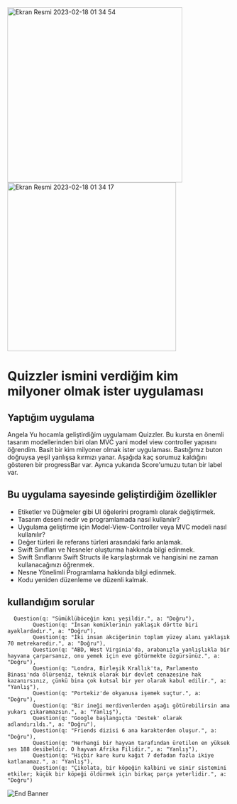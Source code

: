<img width="394" alt="Ekran Resmi 2023-02-18 01 34 54" src="https://user-images.githubusercontent.com/77540372/219809010-62bed0a1-4376-49e9-8c78-fab382ea130b.png">

<img width="380" alt="Ekran Resmi 2023-02-18 01 34 17" src="https://user-images.githubusercontent.com/77540372/219809037-34518649-0bdb-487e-9784-c76bb01aee83.png">


#  Quizzler ismini verdiğim kim milyoner olmak ister uygulaması

## Yaptığım uygulama

Angela Yu hocamla geliştirdiğim uygulamam Quizzler. Bu kursta en önemli tasarım modellerinden biri olan MVC yani model view controller yapısını öğrendim.
Basit bir kim milyoner olmak ister uygulaması. Bastığımız buton doğruysa yeşil yanlışsa kırmızı yanar. Aşağıda kaç sorumuz kaldığını gösteren bir progressBar var. Ayrıca yukarıda Score'umuzu tutan bir label var.

## Bu uygulama sayesinde geliştirdiğim özellikler

* Etiketler ve Düğmeler gibi UI öğelerini programlı olarak değiştirmek.
* Tasarım deseni nedir ve programlamada nasıl kullanılır?
* Uygulama geliştirme için Model-View-Controller veya MVC modeli nasıl kullanılır?
* Değer türleri ile referans türleri arasındaki farkı anlamak. 
* Swift Sınıfları ve Nesneler oluşturma hakkında bilgi edinmek.
* Swift Sınıflarını Swift Structs ile karşılaştırmak ve hangisini ne zaman kullanacağınızı öğrenmek.
* Nesne Yönelimli Programlama hakkında bilgi edinmek.
* Kodu yeniden düzenleme ve düzenli kalmak.



## kullandığım sorular

```
  Question(q: "Sümüklüböceğin kanı yeşildir.", a: "Doğru"),
        Question(q: "İnsan kemiklerinin yaklaşık dörtte biri ayaklardadır.", a: "Doğru"),
        Question(q: "İki insan akciğerinin toplam yüzey alanı yaklaşık 70 metrekaredir.", a: "Doğru"),
        Question(q: "ABD, West Virginia'da, arabanızla yanlışlıkla bir hayvana çarparsanız, onu yemek için eve götürmekte özgürsünüz.", a: "Doğru"),
        Question(q: "Londra, Birleşik Krallık'ta, Parlamento Binası'nda ölürseniz, teknik olarak bir devlet cenazesine hak kazanırsınız, çünkü bina çok kutsal bir yer olarak kabul edilir.", a: "Yanlış"),
        Question(q: "Portekiz'de okyanusa işemek suçtur.", a: "Doğru"),
        Question(q: "Bir ineği merdivenlerden aşağı götürebilirsin ama yukarı çıkaramazsın.", a: "Yanlış"),
        Question(q: "Google başlangıçta 'Destek' olarak adlandırıldı.", a: "Doğru"),
        Question(q: "Friends dizisi 6 ana karakterden oluşur.", a: "Doğru"),
        Question(q: "Herhangi bir hayvan tarafından üretilen en yüksek ses 188 desibeldir. O hayvan Afrika Filidir.", a: "Yanlış"),
        Question(q: "Hiçbir kare kuru kağıt 7 defadan fazla ikiye katlanamaz.", a: "Yanlış"),
        Question(q: "Çikolata, bir köpeğin kalbini ve sinir sistemini etkiler; küçük bir köpeği öldürmek için birkaç parça yeterlidir.", a: "Doğru")

```



![End Banner](Documentation/readme-end-banner.png)
